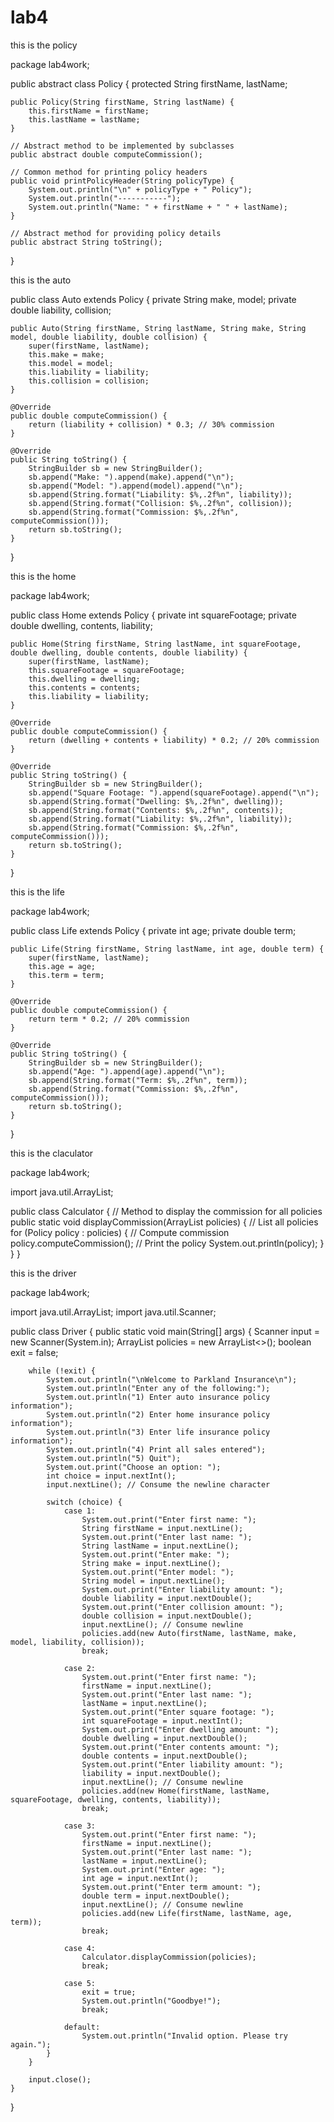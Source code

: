 # lab4

this is the policy

package lab4work;

public abstract class Policy {
    protected String firstName, lastName;

    public Policy(String firstName, String lastName) {
        this.firstName = firstName;
        this.lastName = lastName;
    }

    // Abstract method to be implemented by subclasses
    public abstract double computeCommission();

    // Common method for printing policy headers
    public void printPolicyHeader(String policyType) {
        System.out.println("\n" + policyType + " Policy");
        System.out.println("-----------");
        System.out.println("Name: " + firstName + " " + lastName);
    }

    // Abstract method for providing policy details
    public abstract String toString();
}


this is the auto

public class Auto extends Policy {
    private String make, model;
    private double liability, collision;

    public Auto(String firstName, String lastName, String make, String model, double liability, double collision) {
        super(firstName, lastName);
        this.make = make;
        this.model = model;
        this.liability = liability;
        this.collision = collision;
    }

    @Override
    public double computeCommission() {
        return (liability + collision) * 0.3; // 30% commission
    }

    @Override
    public String toString() {
        StringBuilder sb = new StringBuilder();
        sb.append("Make: ").append(make).append("\n");
        sb.append("Model: ").append(model).append("\n");
        sb.append(String.format("Liability: $%,.2f%n", liability));
        sb.append(String.format("Collision: $%,.2f%n", collision));
        sb.append(String.format("Commission: $%,.2f%n", computeCommission()));
        return sb.toString();
    }
}


this is the home

package lab4work;

public class Home extends Policy {
    private int squareFootage;
    private double dwelling, contents, liability;

    public Home(String firstName, String lastName, int squareFootage, double dwelling, double contents, double liability) {
        super(firstName, lastName);
        this.squareFootage = squareFootage;
        this.dwelling = dwelling;
        this.contents = contents;
        this.liability = liability;
    }

    @Override
    public double computeCommission() {
        return (dwelling + contents + liability) * 0.2; // 20% commission
    }

    @Override
    public String toString() {
        StringBuilder sb = new StringBuilder();
        sb.append("Square Footage: ").append(squareFootage).append("\n");
        sb.append(String.format("Dwelling: $%,.2f%n", dwelling));
        sb.append(String.format("Contents: $%,.2f%n", contents));
        sb.append(String.format("Liability: $%,.2f%n", liability));
        sb.append(String.format("Commission: $%,.2f%n", computeCommission()));
        return sb.toString();
    }
}


this is the life

package lab4work;

public class Life extends Policy {
    private int age;
    private double term;

    public Life(String firstName, String lastName, int age, double term) {
        super(firstName, lastName);
        this.age = age;
        this.term = term;
    }

    @Override
    public double computeCommission() {
        return term * 0.2; // 20% commission
    }

    @Override
    public String toString() {
        StringBuilder sb = new StringBuilder();
        sb.append("Age: ").append(age).append("\n");
        sb.append(String.format("Term: $%,.2f%n", term));
        sb.append(String.format("Commission: $%,.2f%n", computeCommission()));
        return sb.toString();
    }
}


this is the claculator

package lab4work;

import java.util.ArrayList;

public class Calculator {
    // Method to display the commission for all policies
    public static void displayCommission(ArrayList<Policy> policies) {
        // List all policies
        for (Policy policy : policies) {
            // Compute commission
            policy.computeCommission();
            // Print the policy
            System.out.println(policy);
        }
    }
}



this is the driver

package lab4work;

import java.util.ArrayList;
import java.util.Scanner;

public class Driver {
    public static void main(String[] args) {
        Scanner input = new Scanner(System.in);
        ArrayList<Policy> policies = new ArrayList<>();
        boolean exit = false;

        while (!exit) {
            System.out.println("\nWelcome to Parkland Insurance\n");
            System.out.println("Enter any of the following:");
            System.out.println("1) Enter auto insurance policy information");
            System.out.println("2) Enter home insurance policy information");
            System.out.println("3) Enter life insurance policy information");
            System.out.println("4) Print all sales entered");
            System.out.println("5) Quit");
            System.out.print("Choose an option: ");
            int choice = input.nextInt();
            input.nextLine(); // Consume the newline character

            switch (choice) {
                case 1:
                    System.out.print("Enter first name: ");
                    String firstName = input.nextLine();
                    System.out.print("Enter last name: ");
                    String lastName = input.nextLine();
                    System.out.print("Enter make: ");
                    String make = input.nextLine();
                    System.out.print("Enter model: ");
                    String model = input.nextLine();
                    System.out.print("Enter liability amount: ");
                    double liability = input.nextDouble();
                    System.out.print("Enter collision amount: ");
                    double collision = input.nextDouble();
                    input.nextLine(); // Consume newline
                    policies.add(new Auto(firstName, lastName, make, model, liability, collision));
                    break;

                case 2:
                    System.out.print("Enter first name: ");
                    firstName = input.nextLine();
                    System.out.print("Enter last name: ");
                    lastName = input.nextLine();
                    System.out.print("Enter square footage: ");
                    int squareFootage = input.nextInt();
                    System.out.print("Enter dwelling amount: ");
                    double dwelling = input.nextDouble();
                    System.out.print("Enter contents amount: ");
                    double contents = input.nextDouble();
                    System.out.print("Enter liability amount: ");
                    liability = input.nextDouble();
                    input.nextLine(); // Consume newline
                    policies.add(new Home(firstName, lastName, squareFootage, dwelling, contents, liability));
                    break;

                case 3:
                    System.out.print("Enter first name: ");
                    firstName = input.nextLine();
                    System.out.print("Enter last name: ");
                    lastName = input.nextLine();
                    System.out.print("Enter age: ");
                    int age = input.nextInt();
                    System.out.print("Enter term amount: ");
                    double term = input.nextDouble();
                    input.nextLine(); // Consume newline
                    policies.add(new Life(firstName, lastName, age, term));
                    break;

                case 4:
                    Calculator.displayCommission(policies);
                    break;

                case 5:
                    exit = true;
                    System.out.println("Goodbye!");
                    break;

                default:
                    System.out.println("Invalid option. Please try again.");
            }
        }

        input.close();
    }
}
